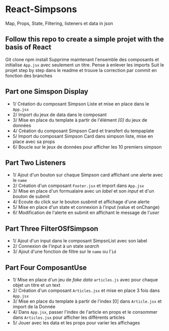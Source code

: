 # React-Simpsons
Map, Props, State, Filtering, listeners et data in json

## Follow this repo to create a simple projet with the basis of React
Git clone
npm install
Supprime maintenant l'ensemble des composants et initialise `App.jsx` avec seulement un titre. Pense à enlever les imports
Suit le projet step by step dans le readme et trouve la correction par commit en fonction des branches

## Part one Simspon Display
- 1/ Création du composant Simpson Liste et mise en place dans le `App.jsx`
- 2/ Import du jeux de data dans le composant
- 3/ Mise en place du template à partir de l'élément *[0]* du jeux de données
- 4/ Création du composant Simpson Card et transfert du tempaplate
- 5/ Import du composant Simpson Card dans simpson liste, mise en place avec sa props
- 6/ Boucle sur le jeux de données pour afficher les 10 premiers simpson

## Part Two Listeners
- 1/ Ajout d'un bouton sur chaque Simpson card affichant une alerte avec le `name`
- 2/ Création d'un composant `Footer.jsx` et import dans `App.jsx`
- 3/ Mise en place d'un formualaire avec un *label* et son *input* et d'un *bouton* de submit
- 4/ Ecoute du click sur le bouton *susbmit* et affichage d'une alerte
- 5/ Mise en place d'un state et connexion à l'input (value et onChange)
- 6/ Modification de l'alerte en submit en affichant le message de l'*user*

## Part Three FilterOSfSimpson
- 1/ Ajout d'un input dans le composant SimpsnList avec son label
- 2/ Connexion de l'input à un state *search*
- 3/ Ajout d'une fonction de filtre sur le `name` ou l'`ìd`


## Part Four ComposantUse
- 1/ Mise en place d'un jeu de *fake data* `articles.js` avec pour chaque objet un titre et un text
- 2/ Création d'un composant `Articles.jsx` et mise en place 3 fois dans `App.jsx`
- 3/ Mise en place du template à partir de l'index [0] dans `Article.jsx` et import de la Donnée
- 4/ Dans `App.jsx`, passer l'index de l'article en props et le consommer dans `Articles.jsx` pour afficher les différents articles
- 5/ Jouer avec les data et les props pour varier les affichages
